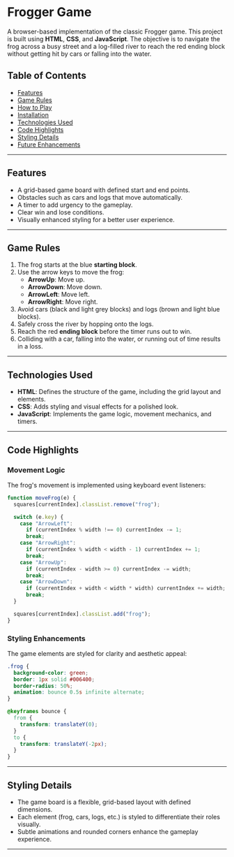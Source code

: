 # Frogger Game

A browser-based implementation of the classic Frogger game. This project is built using **HTML**, **CSS**, and **JavaScript**. The objective is to navigate the frog across a busy street and a log-filled river to reach the red ending block without getting hit by cars or falling into the water.

## Table of Contents
- [Features](#features)
- [Game Rules](#game-rules)
- [How to Play](#how-to-play)
- [Installation](#installation)
- [Technologies Used](#technologies-used)
- [Code Highlights](#code-highlights)
- [Styling Details](#styling-details)
- [Future Enhancements](#future-enhancements)

---

## Features
- A grid-based game board with defined start and end points.
- Obstacles such as cars and logs that move automatically.
- A timer to add urgency to the gameplay.
- Clear win and lose conditions.
- Visually enhanced styling for a better user experience.

---

## Game Rules
1. The frog starts at the blue **starting block**.
2. Use the arrow keys to move the frog:
   - **ArrowUp**: Move up.
   - **ArrowDown**: Move down.
   - **ArrowLeft**: Move left.
   - **ArrowRight**: Move right.
3. Avoid cars (black and light grey blocks) and logs (brown and light blue blocks).
4. Safely cross the river by hopping onto the logs.
5. Reach the red **ending block** before the timer runs out to win.
6. Colliding with a car, falling into the water, or running out of time results in a loss.

---


## Technologies Used
- **HTML**: Defines the structure of the game, including the grid layout and elements.
- **CSS**: Adds styling and visual effects for a polished look.
- **JavaScript**: Implements the game logic, movement mechanics, and timers.

---

## Code Highlights
### Movement Logic
The frog's movement is implemented using keyboard event listeners:
```javascript
function moveFrog(e) {
  squares[currentIndex].classList.remove("frog");

  switch (e.key) {
    case "ArrowLeft":
      if (currentIndex % width !== 0) currentIndex -= 1;
      break;
    case "ArrowRight":
      if (currentIndex % width < width - 1) currentIndex += 1;
      break;
    case "ArrowUp":
      if (currentIndex - width >= 0) currentIndex -= width;
      break;
    case "ArrowDown":
      if (currentIndex + width < width * width) currentIndex += width;
      break;
  }

  squares[currentIndex].classList.add("frog");
}
```

### Styling Enhancements
The game elements are styled for clarity and aesthetic appeal:
```css
.frog {
  background-color: green;
  border: 1px solid #006400;
  border-radius: 50%;
  animation: bounce 0.5s infinite alternate;
}

@keyframes bounce {
  from {
    transform: translateY(0);
  }
  to {
    transform: translateY(-2px);
  }
}
```

---

## Styling Details
- The game board is a flexible, grid-based layout with defined dimensions.
- Each element (frog, cars, logs, etc.) is styled to differentiate their roles visually.
- Subtle animations and rounded corners enhance the gameplay experience.

---





